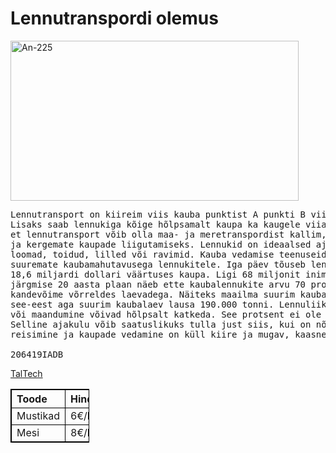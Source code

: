 <html lang="en">
<meta charset="UTF-8">
<head>
<title>Test website</title>
</head>
<style>
table, th, td {
  border: 1px solid #000000;
  border-collapse: collapse;
}
th {
  text-align: left;
}
</style>
<body>
<h1>Lennutranspordi olemus</h1>

<img src="https://g.delfi.ee/images/pix/an-225-maandus-perthis-74535845.jpg" alt="An-225" width="461" height="256">

<pre>Lennutransport on kiireim viis kauba punktist A punkti B viimiseks ja see moodustab kolmandiku ülemaailmsest kaubaveost.
Lisaks saab lennukiga kõige hõlpsamalt kaupa ka kaugele viia, just rahvusvahelisel tasandil. Vaatamata sellele,
et lennutransport võib olla maa- ja meretranspordist kallim, on see ikkagi kuluefektiivseim moodus kallimate
ja kergemate kaupade liigutamiseks. Lennukid on ideaalsed ajatundlike kaupade saatmiseks, milleks võivad olla näiteks kirjad,
loomad, toidud, lilled või ravimid. Kauba vedamise teenuseid osutavad lennufirmad liiguvad järk-järgult üle uuemate ja
suuremate kaubamahutavusega lennukitele. Iga päev tõuseb lendu umbes 100 000 lennukit ja transporditakse  umbes
18,6 miljardi dollari väärtuses kaupa. Ligi 68 miljonit inimest on seotud lennundusega ja numbrid on tõusmas:
järgmise 20 aasta plaan näeb ette kaubalennukite arvu 70 protsendilist tõusu. Lennunduse miinusteks on suhteliselt väike
kandevõime võrreldes laevadega. Näiteks maailma suurim kaubalennuk, Antonov An-225, suudab kanda 250 tonni kaupa,
see-eest aga suurim kaubalaev lausa 190.000 tonni. Lennuliiklus sõltub oluliselt ilmaoludest ning potensiaalne õhkutõus
või maandumine võivad hõlpsalt katkeda. See protsent ei ole aga drastiline, Ameerikas tuli kõigest  2% lendudest tühistada ilma tõttu.
Selline ajakulu võib saatuslikuks tulla just siis, kui on nõutud täpne tarneaeg. Miinus seisneb veel selles, et kuigi lennukiga
reisimine ja kaupade vedamine on küll kiire ja mugav, kaasneb sellega küllaltki suur negatiivne mõju keskkonnale.

206419IADB
</pre>

<a href="https://taltech.ee/">TalTech</a>

<p></p>

<table style="width:25%">
  <tr>
    <th>Toode</th>
    <th>Hind</th>
  </tr>
  <tr>
    <td>Mustikad</td>
    <td>6€/kg</td>
  </tr>
  <tr>
    <td>Mesi</td>
    <td>8€/kg</td>
  </tr>
</table>

</body>
</html>